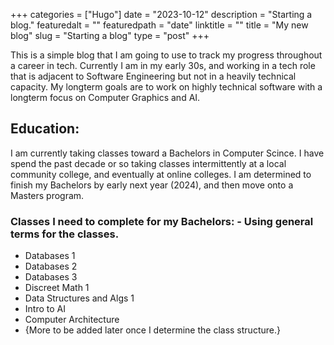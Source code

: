+++
categories = ["Hugo"]
date = "2023-10-12"
description = "Starting a blog."
featuredalt = ""
featuredpath = "date"
linktitle = ""
title = "My new blog"
slug = "Starting a blog"
type = "post"
+++

This is a simple blog that I am going to use to track my progress throughout a career in tech. Currently I am in my early 30s, and working in a tech role that is adjacent to Software Engineering but not in a heavily technical capacity. My longterm goals are to work on highly technical software with a longterm focus on Computer Graphics and AI. 

## Education: 
I am currently taking classes toward a Bachelors in Computer Scince. I have spend the past decade or so taking classes intermittently at a local community college, and eventually at online colleges. I am determined to finish my Bachelors by early next year (2024), and then move onto a Masters program. 

### Classes I need to complete for my Bachelors: - Using general terms for the classes. 

- Databases 1
- Databases 2
- Databases 3
- Discreet Math 1
- Data Structures and Algs 1
- Intro to AI
- Computer Architecture
- {More to be added later once I determine the class structure.}

